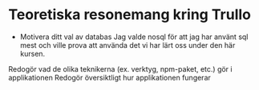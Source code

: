 # Teoretiska resonemang kring Trullo

- Motivera ditt val av databas
  Jag valde nosql för att jag har använt sql mest och ville prova att använda det vi har lärt oss under den här kursen.

Redogör vad de olika teknikerna (ex. verktyg, npm-paket, etc.) gör i applikationen
Redogör översiktligt hur applikationen fungerar
